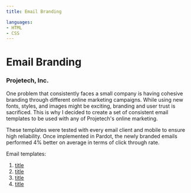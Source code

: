 ```yaml
---
title: Email Branding 

languages:
- HTML
- CSS
---
```


# Email Branding 

### Projetech, Inc.

One problem that consistently faces a small company is having cohesive branding through different online marketing campaigns. 
While using new fonts, styles, and images might be exciting, branding and user trust is sacrificed.
This is why I decided to create a set of consistent email templates to be used with any of Projetech's online marketing.

These templates were tested with every email client and mobile to ensure high reliability. 
Once implemented in Pardot, the newly branded emails performed 4% better on average in terms of click through rate.

Email templates:

1.  [title](http://w.com)
2.  [title](http://w.com)
3.  [title](http://w.com)
4.  [title](http://w.com)
